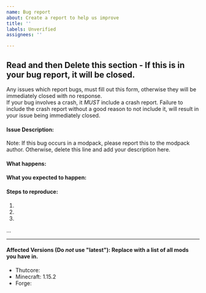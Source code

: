 ```yaml
---
name: Bug report
about: Create a report to help us improve
title: ''
labels: Unverified
assignees: ''

---
```


## Read and then Delete this section - If this is in your bug report, it will be closed.	
Any issues which report bugs, must fill out this form, otherwise they will be immediately closed with no response.	
If your bug involves a crash, it *MUST* include a crash report. Failure to include the crash report without a good reason to not include it, will result in your issue being immediately closed.	

#### Issue Description:	
Note: If this bug occurs in a modpack, please report this to the modpack author. Otherwise, delete this line and add your description here.	


#### What happens:	



#### What you expected to happen:	



#### Steps to reproduce:	

1.	
2.	
3.	
...	

____	
#### Affected Versions (Do *not* use "latest"): Replace with a list of all mods you have in.	

- Thutcore: 	
- Minecraft: 1.15.2
- Forge:
